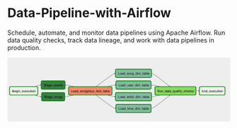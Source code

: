 # Data-Pipeline-with-Airflow
Schedule, automate, and monitor data pipelines using Apache Airflow. Run data quality checks, track data lineage, and work with data pipelines in production.

![](https://raw.githubusercontent.com/wiflore/Data-Pipeline-with-Airflow/master/DAG%20Structure.png)
